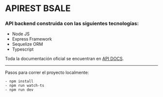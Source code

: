 # APIREST BSALE
### API backend construida con las siguientes tecnologías:
- Node JS
- Express Framework
- Sequelize ORM
- Typescript 

Toda la documentación oficial se encuentran en [API DOCS](https://enigmatic-oasis-22837.herokuapp.com/api-docs/).

---
Pasos para correr el proyecto localmente:
    
    - npm install
    - npm run watch-ts
    - npm run dev